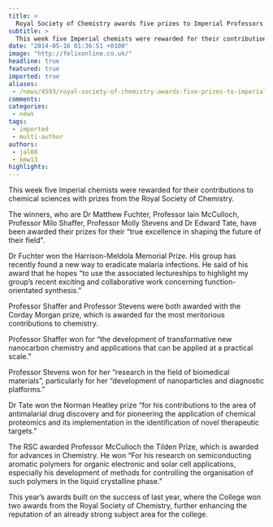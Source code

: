 ```yaml
---
title: >
  Royal Society of Chemistry awards five prizes to Imperial Professors
subtitle: >
  This week five Imperial chemists were rewarded for their contributions to chemical sciences with prizes from the Royal Society of Chemistry.
date: "2014-05-16 01:36:51 +0100"
image: "http://felixonline.co.uk/"
headline: true
featured: true
imported: true
aliases:
 - /news/4593/royal-society-of-chemistry-awards-five-prizes-to-imperial-professors
comments:
categories:
 - news
tags:
 - imported
 - multi-author
authors:
 - jal08
 - kmw13
highlights:
---
```


This week five Imperial chemists were rewarded for their contributions to chemical sciences with prizes from the Royal Society of Chemistry.

The winners, who are Dr Matthew Fuchter, Professor Iain McCulloch, Professor Milo Shaffer, Professor Molly Stevens and Dr Edward Tate, have been awarded their prizes for their “true excellence in shaping the future of their field”.

Dr Fuchter won the Harrison-Meldola Memorial Prize. His group has recently found a new way to eradicate malaria infections. He said of his award that he hopes “to use the associated lectureships to highlight my group’s recent exciting and collaborative work concerning function-orientated synthesis.”

Professor Shaffer and Professor Stevens were both awarded with the Corday Morgan prize, which is awarded for the most meritorious contributions to chemistry.

Professor Shaffer won for “the development of transformative new nanocarbon chemistry and applications that can be applied at a practical scale.”

Professor Stevens won for her “research in the field of biomedical materials”, particularly for her “development of nanoparticles and diagnostic platforms.”

Dr Tate won the Norman Heatley prize “for his contributions to the area of antimalarial drug discovery and for pioneering the application of chemical proteomics and its implementation in the identification of novel therapeutic targets.”

The RSC awarded Professor McCulloch the Tilden Prize, which is awarded for advances in Chemistry. He won “For his research on semiconducting aromatic polymers for organic electronic and solar cell applications, especially his development of methods for controlling the organisation of such polymers in the liquid crystalline phase.”

This year’s awards built on the success of last year, where the College won two awards from the Royal Society of Chemistry, further enhancing the reputation of an already strong subject area for the college.
